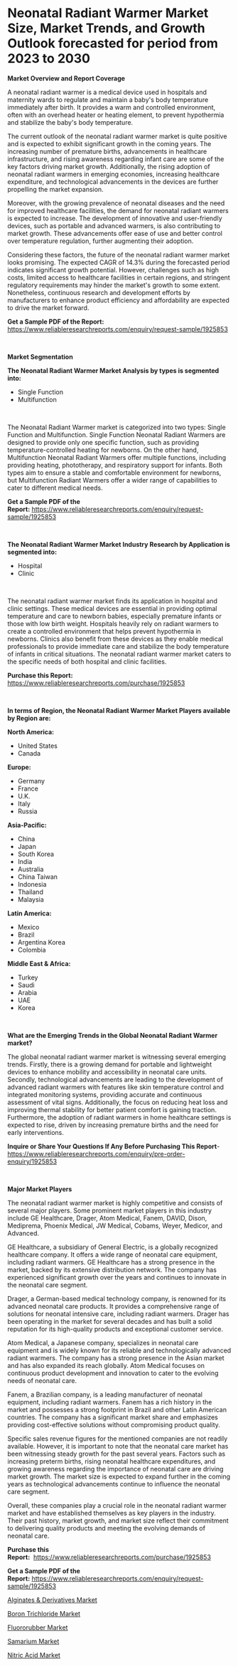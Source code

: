 <p><h1>Neonatal Radiant Warmer Market Size, Market Trends, and Growth Outlook forecasted for period from 2023 to 2030</h1></p><p><strong>Market Overview and Report Coverage</strong></p>
<p><p>A neonatal radiant warmer is a medical device used in hospitals and maternity wards to regulate and maintain a baby's body temperature immediately after birth. It provides a warm and controlled environment, often with an overhead heater or heating element, to prevent hypothermia and stabilize the baby's body temperature.</p><p>The current outlook of the neonatal radiant warmer market is quite positive and is expected to exhibit significant growth in the coming years. The increasing number of premature births, advancements in healthcare infrastructure, and rising awareness regarding infant care are some of the key factors driving market growth. Additionally, the rising adoption of neonatal radiant warmers in emerging economies, increasing healthcare expenditure, and technological advancements in the devices are further propelling the market expansion.</p><p>Moreover, with the growing prevalence of neonatal diseases and the need for improved healthcare facilities, the demand for neonatal radiant warmers is expected to increase. The development of innovative and user-friendly devices, such as portable and advanced warmers, is also contributing to market growth. These advancements offer ease of use and better control over temperature regulation, further augmenting their adoption.</p><p>Considering these factors, the future of the neonatal radiant warmer market looks promising. The expected CAGR of 14.3% during the forecasted period indicates significant growth potential. However, challenges such as high costs, limited access to healthcare facilities in certain regions, and stringent regulatory requirements may hinder the market's growth to some extent. Nonetheless, continuous research and development efforts by manufacturers to enhance product efficiency and affordability are expected to drive the market forward.</p></p>
<p><strong>Get a Sample PDF of the Report:</strong> <a href="https://www.reliableresearchreports.com/enquiry/request-sample/1925853">https://www.reliableresearchreports.com/enquiry/request-sample/1925853</a></p>
<p>&nbsp;</p>
<p><strong>Market Segmentation</strong></p>
<p><strong>The Neonatal Radiant Warmer Market Analysis by types is segmented into:</strong></p>
<p><ul><li>Single Function</li><li>Multifunction</li></ul></p>
<p>&nbsp;</p>
<p><p>The Neonatal Radiant Warmer market is categorized into two types: Single Function and Multifunction. Single Function Neonatal Radiant Warmers are designed to provide only one specific function, such as providing temperature-controlled heating for newborns. On the other hand, Multifunction Neonatal Radiant Warmers offer multiple functions, including providing heating, phototherapy, and respiratory support for infants. Both types aim to ensure a stable and comfortable environment for newborns, but Multifunction Radiant Warmers offer a wider range of capabilities to cater to different medical needs.</p></p>
<p><strong>Get a Sample PDF of the Report:</strong>&nbsp;<a href="https://www.reliableresearchreports.com/enquiry/request-sample/1925853">https://www.reliableresearchreports.com/enquiry/request-sample/1925853</a></p>
<p>&nbsp;</p>
<p><strong>The Neonatal Radiant Warmer Market Industry Research by Application is segmented into:</strong></p>
<p><ul><li>Hospital</li><li>Clinic</li></ul></p>
<p>&nbsp;</p>
<p><p>The neonatal radiant warmer market finds its application in hospital and clinic settings. These medical devices are essential in providing optimal temperature and care to newborn babies, especially premature infants or those with low birth weight. Hospitals heavily rely on radiant warmers to create a controlled environment that helps prevent hypothermia in newborns. Clinics also benefit from these devices as they enable medical professionals to provide immediate care and stabilize the body temperature of infants in critical situations. The neonatal radiant warmer market caters to the specific needs of both hospital and clinic facilities.</p></p>
<p><strong>Purchase this Report:</strong>&nbsp; <a href="https://www.reliableresearchreports.com/purchase/1925853">https://www.reliableresearchreports.com/purchase/1925853</a></p>
<p>&nbsp;</p>
<p><strong>In terms of Region, the Neonatal Radiant Warmer Market Players available by Region are:</strong></p>
<p>
    <p> <strong> North America: </strong>
        <ul>
            <li>United States</li>
            <li>Canada</li>
        </ul>
        </p> 
    <p> <strong> Europe: </strong>
        <ul>
            <li>Germany</li>
            <li>France</li>
            <li>U.K.</li>
            <li>Italy</li>
            <li>Russia</li>
        </ul>
        </p> 
    <p> <strong> Asia-Pacific: </strong>
        <ul>
            <li>China</li>
            <li>Japan</li>
            <li>South Korea</li>
            <li>India</li>
            <li>Australia</li>
            <li>China Taiwan</li>
            <li>Indonesia</li>
            <li>Thailand</li>
            <li>Malaysia</li>
        </ul>
        </p> 
    <p> <strong> Latin America: </strong>
        <ul>
            <li>Mexico</li>
            <li>Brazil</li>
            <li>Argentina Korea</li>
            <li>Colombia</li>
        </ul>
        </p> 
    <p> <strong> Middle East & Africa: </strong>
        <ul>
            <li>Turkey</li>
            <li>Saudi</li>
            <li>Arabia</li>
            <li>UAE</li>
            <li>Korea</li>
        </ul>
    </p>
    </p>
<p>&nbsp;</p>
<p><strong>What are the Emerging Trends in the Global Neonatal Radiant Warmer market?</strong></p>
<p><p>The global neonatal radiant warmer market is witnessing several emerging trends. Firstly, there is a growing demand for portable and lightweight devices to enhance mobility and accessibility in neonatal care units. Secondly, technological advancements are leading to the development of advanced radiant warmers with features like skin temperature control and integrated monitoring systems, providing accurate and continuous assessment of vital signs. Additionally, the focus on reducing heat loss and improving thermal stability for better patient comfort is gaining traction. Furthermore, the adoption of radiant warmers in home healthcare settings is expected to rise, driven by increasing premature births and the need for early interventions.</p></p>
<p><strong>Inquire or Share Your Questions If Any Before Purchasing This Report</strong>- <a href="https://www.reliableresearchreports.com/enquiry/pre-order-enquiry/1925853">https://www.reliableresearchreports.com/enquiry/pre-order-enquiry/1925853</a></p>
<p>&nbsp;</p>
<p><strong>Major Market Players</strong></p>
<p><p>The neonatal radiant warmer market is highly competitive and consists of several major players. Some prominent market players in this industry include GE Healthcare, Drager, Atom Medical, Fanem, DAVID, Dison, Mediprema, Phoenix Medical, JW Medical, Cobams, Weyer, Medicor, and Advanced. </p><p>GE Healthcare, a subsidiary of General Electric, is a globally recognized healthcare company. It offers a wide range of neonatal care equipment, including radiant warmers. GE Healthcare has a strong presence in the market, backed by its extensive distribution network. The company has experienced significant growth over the years and continues to innovate in the neonatal care segment.</p><p>Drager, a German-based medical technology company, is renowned for its advanced neonatal care products. It provides a comprehensive range of solutions for neonatal intensive care, including radiant warmers. Drager has been operating in the market for several decades and has built a solid reputation for its high-quality products and exceptional customer service.</p><p>Atom Medical, a Japanese company, specializes in neonatal care equipment and is widely known for its reliable and technologically advanced radiant warmers. The company has a strong presence in the Asian market and has also expanded its reach globally. Atom Medical focuses on continuous product development and innovation to cater to the evolving needs of neonatal care.</p><p>Fanem, a Brazilian company, is a leading manufacturer of neonatal equipment, including radiant warmers. Fanem has a rich history in the market and possesses a strong footprint in Brazil and other Latin American countries. The company has a significant market share and emphasizes providing cost-effective solutions without compromising product quality.</p><p>Specific sales revenue figures for the mentioned companies are not readily available. However, it is important to note that the neonatal care market has been witnessing steady growth for the past several years. Factors such as increasing preterm births, rising neonatal healthcare expenditures, and growing awareness regarding the importance of neonatal care are driving market growth. The market size is expected to expand further in the coming years as technological advancements continue to influence the neonatal care segment.</p><p>Overall, these companies play a crucial role in the neonatal radiant warmer market and have established themselves as key players in the industry. Their past history, market growth, and market size reflect their commitment to delivering quality products and meeting the evolving demands of neonatal care.</p></p>
<p><strong>Purchase this Report:</strong>&nbsp;&nbsp;<a href="https://www.reliableresearchreports.com/purchase/1925853">https://www.reliableresearchreports.com/purchase/1925853</a></p>
<p></p>
<p><strong>Get a Sample PDF of the Report:</strong>&nbsp;<a href="https://www.reliableresearchreports.com/enquiry/request-sample/1925853">https://www.reliableresearchreports.com/enquiry/request-sample/1925853</a></p>
<p><p><a href="https://medium.com/@robinrathi2023/alginates-amp-derivatives-market-comprehensive-assessment-by-type-application-and-geography-ba29f5f0fa69">Alginates & Derivatives Market</a></p><p><a href="https://medium.com/@rosaleekoss/boron-trichloride-market-size-market-outlook-and-market-forecast-2023-to-2030-715debad4442">Boron Trichloride Market</a></p><p><a href="https://medium.com/@danesanford_55006/fluororubber-market-share-evolution-and-market-growth-trends-2023-2030-6792a4049fc0">Fluororubber Market</a></p><p><a href="https://medium.com/@bethhermann2023/samarium-market-comprehensive-assessment-by-type-application-and-geography-6a018d8f3f70">Samarium Market</a></p><p><a href="https://medium.com/@ollierippin/nitric-acid-market-insight-market-trends-growth-forecasted-from-2023-to-2030-954e86ebf2ad">Nitric Acid Market</a></p></p>